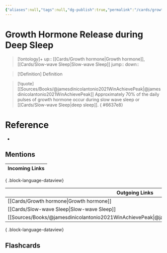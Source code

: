 ```yaml
---
{"aliases":null,"tags":null,"dg-publish":true,"permalink":"/cards/growth-hormone-release-during-deep-sleep/","dgPassFrontmatter":true}
---
```


# Growth Hormone Release during Deep Sleep

> [!ontology]+
> up:: [[Cards/Growth hormone\|Growth hormone]], [[Cards/Slow-wave Sleep\|Slow-wave Sleep]]
> jump:: 
> down:: 

> [!Definition] Definition

> [!quote] [[Sources/Books/@jamesdinicolantonio2021WinAchievePeak\|@jamesdinicolantonio2021WinAchievePeak]]
> Approximately 70% of the daily pulses of growth hormone occur during slow wave sleep or [[Cards/Slow-wave Sleep\|deep sleep]].
{ #6637e8}


# Reference

- 

## Mentions

| Incoming Links |
| -------------- |

{ .block-language-dataview}

| Outgoing Links                                                                                      |
| --------------------------------------------------------------------------------------------------- |
| [[Cards/Growth hormone\|Growth hormone]]                                                         |
| [[Cards/Slow-wave Sleep\|Slow-wave Sleep]]                                                       |
| [[Sources/Books/@jamesdinicolantonio2021WinAchievePeak\|@jamesdinicolantonio2021WinAchievePeak]] |

{ .block-language-dataview}

## Flashcards